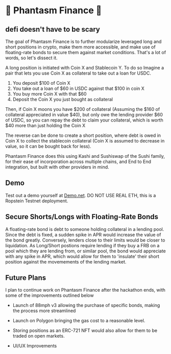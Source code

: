 # 👻 Phantasm Finance 👻
## defi doesn't have to be scary

The goal of Phantasm Finance is to further modularize leveraged long and short positions in crypto, make them more accessible, and make use of floating-rate bonds to secure them against market conditions. That's a lot of words, so let's dissect it.

A long position is initiated with Coin X and Stablecoin Y. To do so Imagine a pair that lets you use Coin X as collateral to take out a loan for USDC.

1. You deposit $100 of Coin X
2. You take out a loan of $60 in USDC against that $100 in coin X 
3. You buy more Coin X with that $60
4. Deposit the Coin X you just bought as collateral

Then, if Coin X moons you have $200 of collateral (Assuming the $160 of collateral appreciated in value $40), but only owe the lending provider $60 of USDC, so you can repay the debt to claim your collateral, which is worth $40 more than just holding the Coin X

The reverse can be done to create a short position, where debt is owed in Coin X to collect the stablecoin collateral (Coin X is assumed to decrease in value, so it can be bought back for less).

Phantasm Finance does this using Kashi and Sushiswap of the Sushi family, for their ease of incorporation across multiple chains, and End to End integration, but built with other providers in mind.

## Demo

Test out a demo yourself at [Demo.net](). DO NOT USE REAL ETH, this is a Ropstein Testnet deployment.

## Secure Shorts/Longs with Floating-Rate Bonds

A floating-rate bond is debt to someone holding collateral in a lending pool. Since the debt is fixed, a sudden spike in APR would increase the value of the bond greatly. Conversely, lenders close to their limits would be closer to liquidation. As Long/Short postions require lending if they buy a FRB on a pool which they are lending from, or similar pool, the bond would appreciate with any spike in APR, which would allow for them to 'insulate' their short position against the movemements of the lending market.

## Future Plans

I plan to continue work on Phantasm Finance after the hackathon ends, with some of the improvements outlined below 

- Launch of 88mph v3 allowing the purchase of specific bonds, making the process more streamlined

- Launch on Polygon bringing the gas cost to a reasonable level. 

- Storing positions as an ERC-721 NFT would also allow for them to be traded on open markets. 

- UI/UX Improvements
